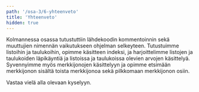 ```yaml
---
path: '/osa-3/6-yhteenveto'
title: 'Yhteenveto'
hidden: true
---
```



Kolmannessa osassa tutustuttiin lähdekoodin kommentoinnin sekä muuttujien nimennän vaikutukseen ohjelman selkeyteen. Tutustuimme listoihin ja taulukoihin, opimme käsitteen indeksi, ja harjoittelimme listojen ja taulukoiden läpikäyntiä ja listoissa ja taulukoissa olevien arvojen käsittelyä. Syvennyimme myös merkkijonojen käsittelyyn ja opimme etsimään merkkijonon sisältä toista merkkijonoa sekä pilkkomaan merkkijonon osiin.


Vastaa vielä alla olevaan kyselyyn.


<quiznator id="5b9cd6146ade7d35a384806f"></quiznator>
